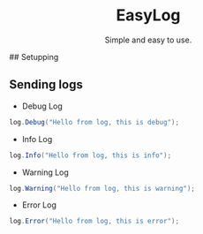 <h1 align="center">
  EasyLog
</h1>
<p align="center">
  Simple and easy to use.
</p>
## Setupping

## Sending logs
- Debug Log
```cs
log.Debug("Hello from log, this is debug");
```

- Info Log
```cs
log.Info("Hello from log, this is info");
```

- Warning Log
```cs
log.Warning("Hello from log, this is warning");
```

- Error Log
```cs
log.Error("Hello from log, this is error");
```
